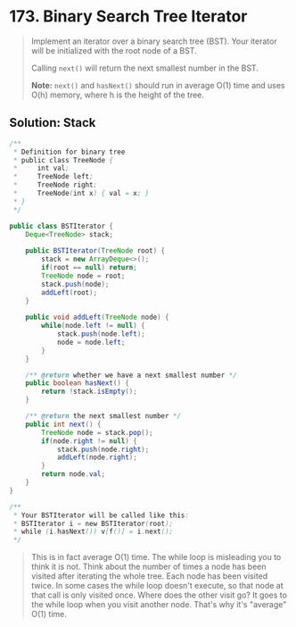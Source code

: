 # 173. Binary Search Tree Iterator

> Implement an iterator over a binary search tree \(BST\). Your iterator will be initialized with the root node of a BST.
>
> Calling `next()` will return the next smallest number in the BST.
>
> **Note:** `next()` and `hasNext()` should run in average O\(1\) time and uses O\(h\) memory, where h is the height of the tree.

## Solution: Stack

```java
/**
 * Definition for binary tree
 * public class TreeNode {
 *     int val;
 *     TreeNode left;
 *     TreeNode right;
 *     TreeNode(int x) { val = x; }
 * }
 */

public class BSTIterator {
    Deque<TreeNode> stack;
    
    public BSTIterator(TreeNode root) {
        stack = new ArrayDeque<>();
        if(root == null) return;
        TreeNode node = root;
        stack.push(node);
        addLeft(root);
    }
    
    public void addLeft(TreeNode node) {
        while(node.left != null) {
            stack.push(node.left);
            node = node.left;
        }
    }

    /** @return whether we have a next smallest number */
    public boolean hasNext() {
        return !stack.isEmpty();
    }

    /** @return the next smallest number */
    public int next() {
        TreeNode node = stack.pop();
        if(node.right != null) {
            stack.push(node.right);
            addLeft(node.right);
        }
        return node.val;
    }
}

/**
 * Your BSTIterator will be called like this:
 * BSTIterator i = new BSTIterator(root);
 * while (i.hasNext()) v[f()] = i.next();
 */
```

> This is in fact average O\(1\) time. The while loop is misleading you to think it is not. Think about the number of times a node has been visited after iterating the whole tree. Each node has been visited twice. In some cases the while loop doesn't execute, so that node at that call is only visited once. Where does the other visit go? It goes to the while loop when you visit another node. That's why it's "average" O\(1\) time.

